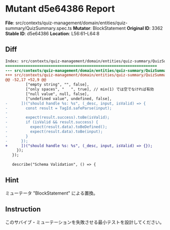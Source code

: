 # Mutant d5e64386 Report

**File**: src/contexts/quiz-management/domain/entities/quiz-summary/QuizSummary.spec.ts
**Mutator**: BlockStatement
**Original ID**: 3362
**Stable ID**: d5e64386
**Location**: L56:61–L64:8

## Diff

```diff
Index: src/contexts/quiz-management/domain/entities/quiz-summary/QuizSummary.spec.ts
===================================================================
--- src/contexts/quiz-management/domain/entities/quiz-summary/QuizSummary.spec.ts	original
+++ src/contexts/quiz-management/domain/entities/quiz-summary/QuizSummary.spec.ts	mutated #3362
@@ -52,17 +52,9 @@
         ["empty string", "", false],
         ["only spaces", "   ", true], // min(1) では空でなければ有効
         ["null value", null, false],
         ["undefined value", undefined, false],
-      ])("should handle %s: %s", (_desc, input, isValid) => {
-        const result = TagId.safeParse(input);
-
-        expect(result.success).toBe(isValid);
-        if (isValid && result.success) {
-          expect(result.data).toBeDefined();
-          expect(result.data).toBe(input);
-        }
-      });
+      ])("should handle %s: %s", (_desc, input, isValid) => {});
     });
   });
 
   describe("Schema Validation", () => {
```

## Hint

ミューテータ "BlockStatement" による置換。

## Instruction

このサバイブ・ミューテーションを失敗させる最小テストを設計してください。
